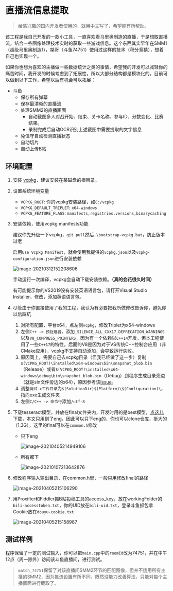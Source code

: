 # 直播流信息提取

> 给感兴趣的国内开发者使用的，就用中文写了，希望能有所帮助。

该工程是我自己开发的一款小工具，一直喜欢看马里奥制造的直播，于是想取直播流，结合一些图像处理技术实时的获取一些游戏信息。这个东西其实早年在SMM1（超级马里奥制造1），桀哥（斗鱼74751）使用过这样的技术（积分竞猜），想着自己也实现一个。

如果你也想为喜欢的主播做一些数据统计之类的事情，希望我的开发可以减轻你的痛苦时间，我开发的时候考虑到了拓展性，所以大部分结构都是模块化的。目前可以做到以下工作，希望以后有机会可以拓展：

- 斗鱼
  - 保存所有弹幕
  - 保存最清晰的直播流
  - 处理SMM2的直播画面
    - 自动截图多人对战开始、结束、关卡名称、参与ID、分数变化、比赛结果。
    - 录制完成后自动OCR识别上述截图中需要提取的文字信息
  - 免值守自动检测直播状态
  - 自动切片
  - 自动上传B站

## 环境配置

1. 安装 [vcpkg](https://github.com/microsoft/vcpkg)，建议安装在某磁盘的根目录。

2. 设置系统环境变量

   - `VCPKG_ROOT`: 你的vcpkg安装路径，如`C:/vcpkg`
   - `VCPKG_DEFAULT_TRIPLET`: `x64-windows`
   - `VCPKG_FEATURE_FLAGS`: `manifests,registries,versions,binarycaching`

3. 安装依赖，使用vcpkg manifests功能

   建议你先升级一下vcpkg，`git pull`然后`.\bootstrap-vcpkg.bat`，防止版本过老

   启用`Use Vcpkg Manifest`，就会使用我提供的`vcpkg.json`以及`vcpkg-configuration.json`进行安装依赖

   ![image-20210312152208606](https://typora-schwarzer.oss-cn-hangzhou.aliyuncs.com/image-20210312152208606.png)

   手动运行一次编译，vcpkg会自动下载安装依赖。**（真的会花很久时间）**

   有可能提示你的VS2019没有安装英语语言包，请打开Visual Studio Installer，修改，添加英语语言包。

4. 尽管由于你直接使用了我的工程，我认为有必要把我所做修改告诉你，避免你以后踩坑

   1. 对所有配置，平台x64，点左侧`vcpkg`，修改Triplet为x64-windows
   2. 左侧`C++ -> 预处理器`，添加`_SILENCE_ALL_CXX17_DEPRECATION_WARNINGS`以及`V8_COMPRESS_POINTERS`，因为有一个依赖以`C++14`开发，但本工程使用了一些`C++17`的特性。后面的V8是因为对于VS传统C++控制台应用（非CMake应用），vcpkg不支持自动添加，会导致运行失败。
   3. 原因同上，需要自己去vcpkg目录（但我已经做了这一步）复制`$(VCPKG_ROOT)\installed\x64-windows\bin\snapshot_blob.bin`（Release）或者`$(VCPKG_ROOT)\installed\x64-windows\debug\bin\snapshot_blob.bin`（Debug）到程序生成目录旁边（就是sln文件旁边的x64），原因参考该[Issue](https://github.com/microsoft/vcpkg/issues/15461)。
   4. 调整`调试->工作目录`为`$(SolutionDir)$(Platform)\$(Configuration)\`，指向exe生成文件夹
   5. 左侧`C/C++ -> 命令行`添加`/utf-8 `

5. 下载tesseract模型，并放在final文件夹内，开发时用的是best模型，[点这儿](https://github.com/tesseract-ocr/tessdata_best)下载，本文只用到了eng，因此可以只下eng的，你也可以clone仓库，挺大的（1.3G），这里的final可以在`common.h`修改

   - 只下eng

     ![image-20210405214949106](https://i.loli.net/2021/04/05/BxgPNz7qZehc524.png)

   - 所有都下

     ![image-20210107213642876](https://typora-schwarzer.oss-cn-hangzhou.aliyuncs.com/image-20210107213642876.png)

6. 修改程序输入输出目录，在common.h里，一般只用修改final的路径

   ![image-20210405215106290](https://i.loli.net/2021/04/05/96dJfLQtKbh41Pr.png)

7. 用Proxifier和Fiddler抓B站投稿工具的access_key，放在workingFolder的`bili-accesstoken.txt`，你的UID放在`bili-uid.txt`，登录斗鱼抓包拿Cookie放在`douyu-cookie.txt`

   ![image-20210405215158987](https://i.loli.net/2021/04/05/9lDNsaXMy5vRz6r.png)

## 测试样例

程序保留了一定的测试输入，你可以把`main.cpp`中的`roomId`改为74751，并在中午12点（周一除外）访问该斗鱼直播间，进行测试。

> `match_74751`保留了对该直播间SMM2环节的匹配图像，但并不适用所有主播的SMM2，因为推流设置有所不同，既然没能力改善算法，只能对每个主播画面进行截取了。